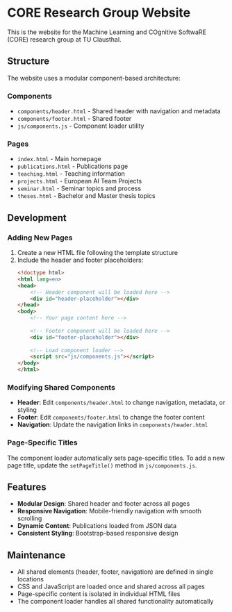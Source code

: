 # CORE Research Group Website

This is the website for the Machine Learning and COgnitive SoftwaRE (CORE) research group at TU Clausthal.

## Structure

The website uses a modular component-based architecture:

### Components
- `components/header.html` - Shared header with navigation and metadata
- `components/footer.html` - Shared footer
- `js/components.js` - Component loader utility

### Pages
- `index.html` - Main homepage
- `publications.html` - Publications page
- `teaching.html` - Teaching information
- `projects.html` - European AI Team Projects
- `seminar.html` - Seminar topics and process
- `theses.html` - Bachelor and Master thesis topics

## Development

### Adding New Pages
1. Create a new HTML file following the template structure
2. Include the header and footer placeholders:
   ```html
   <!doctype html>
   <html lang=en>
   <head>   
       <!-- Header component will be loaded here -->
       <div id="header-placeholder"></div>
   </head>
   <body>
       <!-- Your page content here -->
       
       <!-- Footer component will be loaded here -->
       <div id="footer-placeholder"></div>
       
       <!-- Load component loader -->
       <script src="js/components.js"></script>
   </body>
   </html>
   ```

### Modifying Shared Components
- **Header**: Edit `components/header.html` to change navigation, metadata, or styling
- **Footer**: Edit `components/footer.html` to change the footer content
- **Navigation**: Update the navigation links in `components/header.html`

### Page-Specific Titles
The component loader automatically sets page-specific titles. To add a new page title, update the `setPageTitle()` method in `js/components.js`.

## Features

- **Modular Design**: Shared header and footer across all pages
- **Responsive Navigation**: Mobile-friendly navigation with smooth scrolling
- **Dynamic Content**: Publications loaded from JSON data
- **Consistent Styling**: Bootstrap-based responsive design

## Maintenance

- All shared elements (header, footer, navigation) are defined in single locations
- CSS and JavaScript are loaded once and shared across all pages
- Page-specific content is isolated in individual HTML files
- The component loader handles all shared functionality automatically